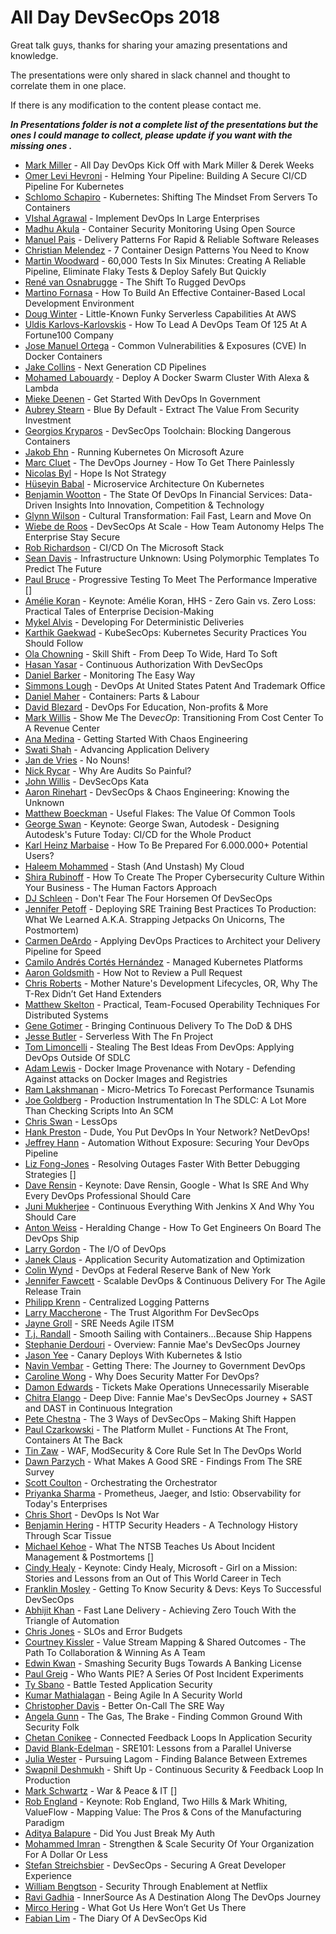 # All Day DevSecOps 2018

Great talk guys, thanks for sharing your amazing presentations and knowledge.

The presentations were only shared in slack channel and thought to correlate them in one place.

If there is any modification to the content please contact me.

***In Presentations folder is not a complete list of the presentations but the ones I could manage to collect, please update if you want with the missing ones .***

* [Mark Miller](https://alldaydevops2018.sched.com/event/GZH2/all-day-devops-kick-off-with-mark-miller-derek-weeks) - All Day DevOps Kick Off with Mark Miller & Derek Weeks
* [Omer Levi Hevroni](https://alldaydevops2018.sched.com/event/Ehhc/helming-your-pipeline-building-a-secure-cicd-pipeline-for-kubernetes) - Helming Your Pipeline: Building A Secure CI/CD Pipeline For Kubernetes
* [Schlomo Schapiro](https://alldaydevops2018.sched.com/event/GEgR/kubernetes-shifting-the-mindset-from-servers-to-containers) - Kubernetes: Shifting The Mindset From Servers To Containers
* [VIshal Agrawal](https://alldaydevops2018.sched.com/event/GEh4/implement-devops-in-large-enterprises) - Implement DevOps In Large Enterprises
* [Madhu Akula](https://alldaydevops2018.sched.com/event/Ehha/container-security-monitoring-using-open-source) - Container Security Monitoring Using Open Source
* [Manuel Pais](https://alldaydevops2018.sched.com/event/Ehhh/delivery-patterns-for-rapid-reliable-software-releases) - Delivery Patterns For Rapid & Reliable Software Releases
* [Christian Melendez](https://alldaydevops2018.sched.com/event/GEgL/7-container-design-patterns-you-need-to-know) - 7 Container Design Patterns You Need to Know
* [Martin Woodward](https://alldaydevops2018.sched.com/event/GEh7/60000-tests-in-six-minutes-creating-a-reliable-pipeline-eliminate-flaky-tests-deploy-safely-but-quickly) - 60,000 Tests In Six Minutes: Creating A Reliable Pipeline, Eliminate Flaky Tests & Deploy Safely But Quickly
* [René van Osnabrugge](https://alldaydevops2018.sched.com/event/GEiT/the-shift-to-rugged-devops) - The Shift To Rugged DevOps
* [Martino Fornasa](https://alldaydevops2018.sched.com/event/GEfZ/how-to-build-an-effective-container-based-local-development-environment) - How To Build An Effective Container-Based Local Development Environment
* [Doug Winter](https://alldaydevops2018.sched.com/event/GEgO/little-known-funky-serverless-capabilities-at-aws) - Little-Known Funky Serverless Capabilities At AWS
* [Uldis Karlovs-Karlovskis](https://alldaydevops2018.sched.com/event/GEhA/how-to-lead-a-devops-team-of-125-at-a-fortune100-company) - How To Lead A DevOps Team Of 125 At A Fortune100 Company
* [Jose Manuel Ortega](https://alldaydevops2018.sched.com/event/GEic/common-vulnerabilities-exposures-cve-in-docker-containers) - Common Vulnerabilities & Exposures (CVE) In Docker Containers
* [Jake Collins](https://alldaydevops2018.sched.com/event/GEfc/next-generation-cd-pipelines) - Next Generation CD Pipelines
* [Mohamed Labouardy](https://alldaydevops2018.sched.com/event/GEgI/deploy-a-docker-swarm-cluster-with-alexa-lambda) - Deploy A Docker Swarm Cluster With Alexa & Lambda
* [Mieke Deenen](https://alldaydevops2018.sched.com/event/GEhD/get-started-with-devops-in-government) - Get Started With DevOps In Government
* [Aubrey Stearn](https://alldaydevops2018.sched.com/event/GEif/blue-by-default-extract-the-value-from-security-investment) - Blue By Default - Extract The Value From Security Investment
* [Georgios Kryparos](https://alldaydevops2018.sched.com/event/GEff/devsecops-toolchain-blocking-dangerous-containers) - DevSecOps Toolchain: Blocking Dangerous Containers
* [Jakob Ehn](https://alldaydevops2018.sched.com/event/GEgU/running-kubernetes-on-microsoft-azure) - Running Kubernetes On Microsoft Azure
* [Marc Cluet](https://alldaydevops2018.sched.com/event/GEhG/the-devops-journey-how-to-get-there-painlessly) - The DevOps Journey - How To Get There Painlessly
* [Nicolas Byl](https://alldaydevops2018.sched.com/event/GIjT/hope-is-not-strategy) - Hope Is Not Strategy
* [Hüseyin Babal](https://alldaydevops2018.sched.com/event/GEfx/microservice-architecture-on-kubernetes) - Microservice Architecture On Kubernetes
* [Benjamin Wootton](https://alldaydevops2018.sched.com/event/GEhP/the-state-of-devops-in-financial-services-data-driven-insights-into-innovation-competition-technology) - The State Of DevOps In Financial Services: Data-Driven Insights Into Innovation, Competition & Technology
* [Glynn Wilson](https://alldaydevops2018.sched.com/event/GEhJ/cultural-transformation-fail-fast-learn-and-move-on) - Cultural Transformation: Fail Fast, Learn and Move On
* [Wiebe de Roos](https://alldaydevops2018.sched.com/event/GxC3/devsecops-at-scale-how-team-autonomy-helps-the-enterprise-stay-secure) - DevSecOps At Scale - How Team Autonomy Helps The Enterprise Stay Secure
* [Rob Richardson](https://alldaydevops2018.sched.com/event/GEfi/cicd-on-the-microsoft-stack) - CI/CD On The Microsoft Stack
* [Sean Davis](https://alldaydevops2018.sched.com/event/GEga/infrastructure-unknown-using-polymorphic-templates-to-predict-the-future) - Infrastructure Unknown: Using Polymorphic Templates To Predict The Future
* [Paul Bruce](https://alldaydevops2018.sched.com/event/GEiW/progressive-testing-to-meet-the-performance-imperative) - Progressive Testing To Meet The Performance Imperative
[]
* [Amélie Koran](https://alldaydevops2018.sched.com/event/GW2T/keynote-amelie-koran-hhs-zero-gain-vs-zero-loss-practical-tales-of-enterprise-decision-making) - Keynote: Amélie Koran, HHS - Zero Gain vs. Zero Loss: Practical Tales of Enterprise Decision-Making
* [Mykel Alvis](https://alldaydevops2018.sched.com/event/GEfo/developing-for-deterministic-deliveries) - Developing For Deterministic Deliveries
* [Karthik Gaekwad](https://alldaydevops2018.sched.com/event/GEgd/kubesecops-kubernetes-security-practices-you-should-follow) - KubeSecOps: Kubernetes Security Practices You Should Follow
* [Ola Chowning](https://alldaydevops2018.sched.com/event/GEhS/skill-shift-from-deep-to-wide-hard-to-soft) - Skill Shift - From Deep To Wide, Hard To Soft
* [Hasan Yasar](https://alldaydevops2018.sched.com/event/GEiZ/continuous-authorization-with-devsecops) - Continuous Authorization With DevSecOps
* [Daniel Barker](https://alldaydevops2018.sched.com/event/GEjm/monitoring-the-easy-way) - Monitoring The Easy Way
* [Simmons Lough](https://alldaydevops2018.sched.com/event/GEfr/devops-at-united-states-patent-and-trademark-office) - DevOps At United States Patent And Trademark Office
* [Daniel Maher](https://alldaydevops2018.sched.com/event/GEgy/containers-parts-labour) - Containers: Parts & Labour
* [David Blezard](https://alldaydevops2018.sched.com/event/GEhV/devops-for-education-non-profits-more) - DevOps For Education, Non-profits & More
* [Mark Willis](https://alldaydevops2018.sched.com/event/GEir/show-me-the-devecop-transitioning-from-cost-center-to-a-revenue-center) - Show Me The Dev$ecOp$: Transitioning From Cost Center To A Revenue Center
* [Ana Medina](https://alldaydevops2018.sched.com/event/GEjp/getting-started-with-chaos-engineering) - Getting Started With Chaos Engineering
* [Swati Shah](https://alldaydevops2018.sched.com/event/GEfu/advancing-application-delivery) - Advancing Application Delivery
* [Jan de Vries](https://alldaydevops2018.sched.com/event/GEgg/no-nouns) - No Nouns!
* [Nick Rycar](https://alldaydevops2018.sched.com/event/HY67/why-are-audits-so-painful) - Why Are Audits So Painful?
* [John Willis](https://alldaydevops2018.sched.com/event/GdBe/devsecops-kata) - DevSecOps Kata
* [Aaron Rinehart](https://alldaydevops2018.sched.com/event/GEjd/devsecops-chaos-engineering-knowing-the-unknown) - DevSecOps & Chaos Engineering: Knowing the Unknown
* [Matthew Boeckman](https://alldaydevops2018.sched.com/event/GEhY/useful-flakes-the-value-of-common-tools) - Useful Flakes: The Value Of Common Tools
* [George Swan](https://alldaydevops2018.sched.com/event/GEjX/keynote-george-swan-autodesk-designing-autodesks-future-today-cicd-for-the-whole-product) - Keynote: George Swan, Autodesk - Designing Autodesk's Future Today: CI/CD for the Whole Product
* [Karl Heinz Marbaise](https://alldaydevops2018.sched.com/event/GEg0/how-to-be-prepared-for-6000000-potential-users) - How To Be Prepared For 6.000.000+ Potential Users?
* [Haleem Mohammed](https://alldaydevops2018.sched.com/event/GEgj/stash-and-unstash-my-cloud) - Stash (And Unstash) My Cloud
* [Shira Rubinoff](https://alldaydevops2018.sched.com/event/GEhb/how-to-create-the-proper-cybersecurity-culture-within-your-business-the-human-factors-approach) - How To Create The Proper Cybersecurity Culture Within Your Business - The Human Factors Approach
* [DJ Schleen](https://alldaydevops2018.sched.com/event/GEiu/dont-fear-the-four-horsemen-of-devsecops) - Don't Fear The Four Horsemen Of DevSecOps
* [Jennifer Petoff](https://alldaydevops2018.sched.com/event/GEjv/deploying-sre-training-best-practices-to-production-what-we-learned-aka-strapping-jetpacks-on-unicorns-the-postmortem) - Deploying SRE Training Best Practices To Production: What We Learned A.K.A. Strapping Jetpacks On Unicorns, The Postmortem)
* [Carmen DeArdo](https://alldaydevops2018.sched.com/event/GEg3/applying-devops-practices-to-architect-your-delivery-pipeline-for-speed) - Applying DevOps Practices to Architect your Delivery Pipeline for Speed
* [Camilo Andrés Cortés Hernández](https://alldaydevops2018.sched.com/event/GEgm/managed-kubernetes-platforms) - Managed Kubernetes Platforms
* [Aaron Goldsmith](https://alldaydevops2018.sched.com/event/GEhe/how-not-to-review-a-pull-request) - How Not to Review a Pull Request
* [Chris Roberts](https://alldaydevops2018.sched.com/event/GEix/mother-natures-development-lifecycles-or-why-the-t-rex-didnt-get-hand-extenders) - Mother Nature's Development Lifecycles, OR, Why The T-Rex Didn’t Get Hand Extenders
* [Matthew Skelton](https://alldaydevops2018.sched.com/event/GEja/practical-team-focused-operability-techniques-for-distributed-systems) - Practical, Team-Focused Operability Techniques For Distributed Systems
* [Gene Gotimer](https://alldaydevops2018.sched.com/event/GEg6/bringing-continuous-delivery-to-the-dod-dhs) - Bringing Continuous Delivery To The DoD & DHS
* [Jesse Butler](https://alldaydevops2018.sched.com/event/GEgX/serverless-with-the-fn-project) - Serverless With The Fn Project
* [Tom Limoncelli](https://alldaydevops2018.sched.com/event/GEhh/stealing-the-best-ideas-from-devops-applying-devops-outside-of-sdlc) - Stealing The Best Ideas From DevOps: Applying DevOps Outside Of SDLC
* [Adam Lewis](https://alldaydevops2018.sched.com/event/GEj0/docker-image-provenance-with-notary-defending-against-attacks-on-docker-images-and-registries) - Docker Image Provenance with Notary - Defending Against attacks on Docker Images and Registries
* [Ram Lakshmanan](https://alldaydevops2018.sched.com/event/GEk1/micro-metrics-to-forecast-performance-tsunamis) - Micro-Metrics To Forecast Performance Tsunamis
* [Joe Goldberg](https://alldaydevops2018.sched.com/event/GEfl/production-instrumentation-in-the-sdlc-a-lot-more-than-checking-scripts-into-an-scm) - Production Instrumentation In The SDLC: A Lot More Than Checking Scripts Into An SCM
* [Chris Swan](https://alldaydevops2018.sched.com/event/HR1j/lessops) - LessOps
* [Hank Preston](https://alldaydevops2018.sched.com/event/GEhk/dude-you-put-devops-in-your-network-netdevops) - Dude, You Put DevOps In Your Network? NetDevOps!
* [Jeffrey Hann](https://alldaydevops2018.sched.com/event/GEj3/automation-without-exposure-securing-your-devops-pipeline) - Automation Without Exposure: Securing Your DevOps Pipeline
* [Liz Fong-Jones](https://alldaydevops2018.sched.com/event/GEjj/resolving-outages-faster-with-better-debugging-strategies) - Resolving Outages Faster With Better Debugging Strategies
[]
* [Dave Rensin](https://alldaydevops2018.sched.com/event/GEjs/keynote-dave-rensin-google-what-is-sre-and-why-every-devops-professional-should-care) - Keynote: Dave Rensin, Google - What Is SRE And Why Every DevOps Professional Should Care
* [Juni Mukherjee](https://alldaydevops2018.sched.com/event/GEgF/continuous-everything-with-jenkins-x-and-why-you-should-care) - Continuous Everything With Jenkins X And Why You Should Care
* [Anton Weiss](https://alldaydevops2018.sched.com/event/GEgs/heralding-change-how-to-get-engineers-on-board-the-devops-ship) - Heralding Change - How To Get Engineers On Board The DevOps Ship
* [Larry Gordon](https://alldaydevops2018.sched.com/event/GEhn/the-io-of-devops) - The I/O of DevOps
* [Janek Claus](https://alldaydevops2018.sched.com/event/GIpB/application-security-automatization-and-optimization) - Application Security Automatization and Optimization
* [Colin Wynd](https://alldaydevops2018.sched.com/event/GEjg/devops-at-federal-reserve-bank-of-new-york) - DevOps at Federal Reserve Bank of New York
* [Jennifer Fawcett](https://alldaydevops2018.sched.com/event/GEg9/scalable-devops-continuous-delivery-for-the-agile-release-train) - Scalable DevOps & Continuous Delivery For The Agile Release Train
* [Philipp Krenn](https://alldaydevops2018.sched.com/event/GEgv/centralized-logging-patterns) - Centralized Logging Patterns
* [Larry Maccherone](https://alldaydevops2018.sched.com/event/GEhq/the-trust-algorithm-for-devsecops) - The Trust Algorithm For DevSecOps
* [Jayne Groll](https://alldaydevops2018.sched.com/event/GEjI/sre-needs-agile-itsm) - SRE Needs Agile ITSM
* [T.j. Randall](https://alldaydevops2018.sched.com/event/HnJO/smooth-sailing-with-containersbecause-ship-happens) - Smooth Sailing with Containers...Because Ship Happens
* [Stephanie Derdouri](https://alldaydevops2018.sched.com/event/GxIC/overview-fannie-maes-devsecops-journey) - Overview: Fannie Mae's DevSecOps Journey
* [Jason Yee](https://alldaydevops2018.sched.com/event/GEh1/canary-deploys-with-kubernetes-istio) - Canary Deploys With Kubernetes & Istio
* [Navin Vembar](https://alldaydevops2018.sched.com/event/GEht/getting-there-the-journey-to-government-devops) - Getting There: The Journey to Government DevOps
* [Caroline Wong](https://alldaydevops2018.sched.com/event/GEjC/why-does-security-matter-for-devops) - Why Does Security Matter For DevOps?
* [Damon Edwards](https://alldaydevops2018.sched.com/event/GEk7/tickets-make-operations-unnecessarily-miserable) - Tickets Make Operations Unnecessarily Miserable
* [Chitra Elango](https://alldaydevops2018.sched.com/event/GxKi/deep-dive-fannie-maes-devsecops-journey-sast-and-dast-in-continuous-integration) - Deep Dive: Fannie Mae's DevSecOps Journey + SAST and DAST in Continuous Integration
* [Pete Chestna](https://alldaydevops2018.sched.com/event/HRQo/the-3-ways-of-devsecops-making-shift-happen) - The 3 Ways of DevSecOps – Making Shift Happen
* [Paul Czarkowski](https://alldaydevops2018.sched.com/event/GEhw/the-platform-mullet-functions-at-the-front-containers-at-the-back) - The Platform Mullet - Functions At The Front, Containers At The Back
* [Tin Zaw](https://alldaydevops2018.sched.com/event/GEjF/waf-modsecurity-core-rule-set-in-the-devops-world) - WAF, ModSecurity & Core Rule Set In The DevOps World
* [Dawn Parzych](https://alldaydevops2018.sched.com/event/GItU/what-makes-a-good-sre-findings-from-the-sre-survey) - What Makes A Good SRE - Findings From The SRE Survey
* [Scott Coulton](https://alldaydevops2018.sched.com/event/H7jH/orchestrating-the-orchestrator) - Orchestrating the Orchestrator
* [Priyanka Sharma](https://alldaydevops2018.sched.com/event/HuT2/prometheus-jaeger-and-istio-observability-for-todays-enterprises) - Prometheus, Jaeger, and Istio: Observability for Today's Enterprises
* [Chris Short](https://alldaydevops2018.sched.com/event/GEhz/devops-is-not-war) - DevOps Is Not War
* [Benjamin Hering](https://alldaydevops2018.sched.com/event/GEj9/http-security-headers-a-technology-history-through-scar-tissue) - HTTP Security Headers - A Technology History Through Scar Tissue
* [Michael Kehoe](https://alldaydevops2018.sched.com/event/GEjy/what-the-ntsb-teaches-us-about-incident-management-postmortems) - What The NTSB Teaches Us About Incident Management & Postmortems
[]
* [Cindy Healy](https://alldaydevops2018.sched.com/event/GHwn/keynote-cindy-healy-microsoft-girl-on-a-mission-stories-and-lessons-from-an-out-of-this-world-career-in-tech) - Keynote: Cindy Healy, Microsoft - Girl on a Mission: Stories and Lessons from an Out of This World Career in Tech
* [Franklin Mosley](https://alldaydevops2018.sched.com/event/GEi2/getting-to-know-security-devs-keys-to-successful-devsecops) - Getting To Know Security & Devs: Keys To Successful DevSecOps
* [Abhijit Khan](https://alldaydevops2018.sched.com/event/GEgC/fast-lane-delivery-achieving-zero-touch-with-the-triangle-of-automation) - Fast Lane Delivery - Achieving Zero Touch With the Triangle of Automation
* [Chris Jones](https://alldaydevops2018.sched.com/event/GvHA/slos-and-error-budgets) - SLOs and Error Budgets
* [Courtney Kissler](https://alldaydevops2018.sched.com/event/GEiN/value-stream-mapping-shared-outcomes-the-path-to-collaboration-winning-as-a-team) - Value Stream Mapping & Shared Outcomes - The Path To Collaboration & Winning As A Team
* [Edwin Kwan](https://alldaydevops2018.sched.com/event/GEjO/smashing-security-bugs-towards-a-banking-license) - Smashing Security Bugs Towards A Banking License
* [Paul Greig](https://alldaydevops2018.sched.com/event/GEkA/who-wants-pie-a-series-of-post-incident-experiments) - Who Wants PIE? A Series Of Post Incident Experiments
* [Ty Sbano](https://alldaydevops2018.sched.com/event/GEiQ/battle-tested-application-security) - Battle Tested Application Security
* [Kumar Mathialagan](https://alldaydevops2018.sched.com/event/GEjL/being-agile-in-a-security-world) - Being Agile In A Security World
* [Christopher Davis](https://alldaydevops2018.sched.com/event/GxOR/better-on-call-the-sre-way) - Better On-Call The SRE Way
* [Angela Gunn](https://alldaydevops2018.sched.com/event/GEiB/the-gas-the-brake-finding-common-ground-with-security-folk) - The Gas, The Brake - Finding Common Ground With Security Folk
* [Chetan Conikee](https://alldaydevops2018.sched.com/event/GEj6/connected-feedback-loops-in-application-security) - Connected Feedback Loops In Application Security
* [David Blank-Edelman](https://alldaydevops2018.sched.com/event/GvIl/sre101-lessons-from-a-parallel-universe) - SRE101: Lessons from a Parallel Universe
* [Julia Wester](https://alldaydevops2018.sched.com/event/GEiE/pursuing-lagom-finding-balance-between-extremes) - Pursuing Lagom - Finding Balance Between Extremes
* [Swapnil Deshmukh](https://alldaydevops2018.sched.com/event/GIyr/shift-up-continuous-security-feedback-loop-in-production) - Shift Up - Continuous Security & Feedback Loop In Production
* [Mark Schwartz](https://alldaydevops2018.sched.com/event/HsGA/war-peace-it) - War & Peace & IT
[]
* [Rob England](https://alldaydevops2018.sched.com/event/EhhY/keynote-rob-england-two-hills-mark-whiting-valueflow-mapping-value-the-pros-cons-of-the-manufacturing-paradigm) - Keynote: Rob England, Two Hills & Mark Whiting, ValueFlow - Mapping Value: The Pros & Cons of the Manufacturing Paradigm
* [Aditya Balapure](https://alldaydevops2018.sched.com/event/GEii/did-you-just-break-my-auth) - Did You Just Break My Auth
* [Mohammed Imran](https://alldaydevops2018.sched.com/event/GEjR/strengthen-scale-security-of-your-organization-for-a-dollar-or-less) - Strengthen & Scale Security Of Your Organization For A Dollar Or Less
* [Stefan Streichsbier](https://alldaydevops2018.sched.com/event/GEjU/devsecops-securing-a-great-developer-experience) - DevSecOps - Securing A Great Developer Experience
* [William Bengtson](https://alldaydevops2018.sched.com/event/GEiH/security-through-enablement-at-netflix) - Security Through Enablement at Netflix
* [Ravi Gadhia](https://alldaydevops2018.sched.com/event/GEiK/innersource-as-a-destination-along-the-devops-journey) - InnerSource As A Destination Along The DevOps Journey
* [Mirco Hering](https://alldaydevops2018.sched.com/event/GEi5/what-got-us-here-wont-get-us-there) - What Got Us Here Won’t Get Us There
* [Fabian Lim](https://alldaydevops2018.sched.com/event/GEi8/the-diary-of-a-devsecops-kid) - The Diary Of A DevSecOps Kid
